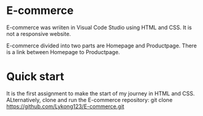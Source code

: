 # E-commerce

E-commerce was wriiten in Visual Code Studio using HTML and CSS. It is not a responsive website. 

E-commerce divided into two parts are Homepage and Productpage. There is a link between Homepage to Productpage.

# Quick start
It is the first assignment to make the start of my journey in HTML and CSS.
ALternatively, clone and run the E-commerce repository: 
  git clone https://github.com/Lykong123/E-commerce.git
  

